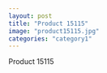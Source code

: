 ```yaml
---
layout: post
title: "Product 15115"
image: "product15115.jpg"
categories: "category1"
---
```

Product 15115
